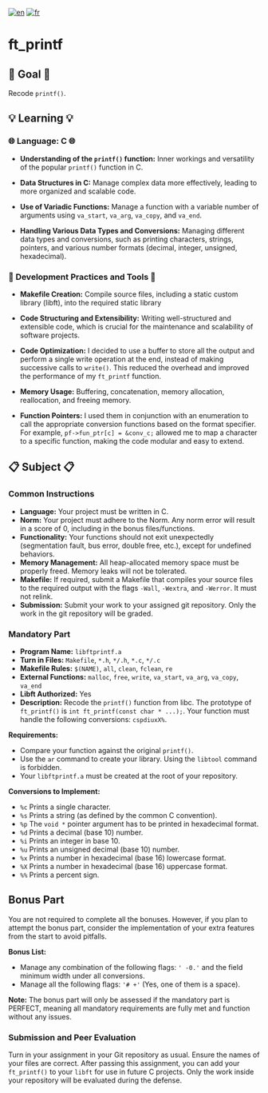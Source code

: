 [![en](https://img.shields.io/badge/lang-en-pink.svg)](https://github.com/nfauconn/ft_printf/blob/master/README.md)
[![fr](https://img.shields.io/badge/lang-fr-purple.svg)](https://github.com/nfauconn/ft_printf/blob/master/README.fr.md)

# ft_printf

## 🏁 Goal 🏁

Recode `printf()`.

## 💡 Learning 💡

### 🌐 Language: C 🌐

- **Understanding of the `printf()` function:** Inner workings and versatility of the popular `printf()` function in C.

- **Data Structures in C:** Manage complex data more effectively, leading to more organized and scalable code.

- **Use of Variadic Functions:** Manage a function with a variable number of arguments using `va_start`, `va_arg`, `va_copy`, and `va_end`.

- **Handling Various Data Types and Conversions:** Managing different data types and conversions, such as printing characters, strings, pointers, and various number formats (decimal, integer, unsigned, hexadecimal).

### 🔧 Development Practices and Tools 🔧

- **Makefile Creation:** Compile source files, including a static custom library (libft), into the required static library

- **Code Structuring and Extensibility:** Writing well-structured and extensible code, which is crucial for the maintenance and scalability of software projects.

- **Code Optimization:** I decided to use a buffer to store all the output and perform a single write operation at the end, instead of making successive calls to `write()`. This reduced the overhead and improved the performance of my `ft_printf` function.

- **Memory Usage:** Buffering, concatenation, memory allocation, reallocation, and freeing memory. 

- **Function Pointers:** I used them in conjunction with an enumeration to call the appropriate conversion functions based on the format specifier. For example, `pf->fun_ptr[c] = &conv_c;` allowed me to map a character to a specific function, making the code modular and easy to extend.

## 📋 Subject 📋

### Common Instructions

- **Language:** Your project must be written in C.
- **Norm:** Your project must adhere to the Norm. Any norm error will result in a score of 0, including in the bonus files/functions.
- **Functionality:** Your functions should not exit unexpectedly (segmentation fault, bus error, double free, etc.), except for undefined behaviors.
- **Memory Management:** All heap-allocated memory space must be properly freed. Memory leaks will not be tolerated.
- **Makefile:** If required, submit a Makefile that compiles your source files to the required output with the flags `-Wall`, `-Wextra`, and `-Werror`. It must not relink.
- **Submission:** Submit your work to your assigned git repository. Only the work in the git repository will be graded.

### Mandatory Part

- **Program Name:** `libftprintf.a`
- **Turn in Files:** `Makefile`, `*.h`, `*/.h`, `*.c`, `*/.c`
- **Makefile Rules:** `$(NAME)`, `all`, `clean`, `fclean`, `re`
- **External Functions:** `malloc`, `free`, `write`, `va_start`, `va_arg`, `va_copy`, `va_end`
- **Libft Authorized:** Yes
- **Description:** Recode the `printf()` function from libc. The prototype of `ft_printf()` is `int ft_printf(const char * ...);`. Your function must handle the following conversions: `cspdiuxX%`.

**Requirements:**

- Compare your function against the original `printf()`.
- Use the `ar` command to create your library. Using the `libtool` command is forbidden.
- Your `libftprintf.a` must be created at the root of your repository.

**Conversions to Implement:**

- `%c` Prints a single character.
- `%s` Prints a string (as defined by the common C convention).
- `%p` The `void *` pointer argument has to be printed in hexadecimal format.
- `%d` Prints a decimal (base 10) number.
- `%i` Prints an integer in base 10.
- `%u` Prints an unsigned decimal (base 10) number.
- `%x` Prints a number in hexadecimal (base 16) lowercase format.
- `%X` Prints a number in hexadecimal (base 16) uppercase format.
- `%%` Prints a percent sign.

## Bonus Part

You are not required to complete all the bonuses. However, if you plan to attempt the bonus part, consider the implementation of your extra features from the start to avoid pitfalls.

**Bonus List:**

- Manage any combination of the following flags: `' -0.'` and the field minimum width under all conversions.
- Manage all the following flags: `'# +'` (Yes, one of them is a space).

**Note:** The bonus part will only be assessed if the mandatory part is PERFECT, meaning all mandatory requirements are fully met and function without any issues.

### Submission and Peer Evaluation

Turn in your assignment in your Git repository as usual. Ensure the names of your files are correct. After passing this assignment, you can add your `ft_printf()` to your `libft` for use in future C projects. Only the work inside your repository will be evaluated during the defense.